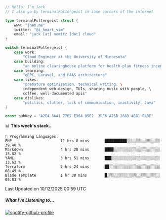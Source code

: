 ```go
// Hello! I'm Jack
// I also go by terminalPoltergeist in some corners of the internet

type terminalPoltergeist struct {
    www: "jnem.me"
    twitter: "@i_heart_vim"
    email: "jack [at] nemitz [dot] cloud"
}

switch terminalPoltergeist {
    case work:
        "Cloud Engineer at the University of Minnesota"
    case building:
        "an online clearinghouse platform for health-plan fitness incentive programs"
    case learning:
        "gRPC, Laravel, and PAAS architecture"
    case likes:
        "premature optimization, technical writing, \
        independent web-design, TUIs, sharing music with people, \
        coffee, well-documented apis"
    case dislikes:
        "politics, clutter, lack of communication, inactivity, Java"
}

const pubKey = "A2E4 3AA1 77B7 E36A 05F2  3DF6 A25B 2683 4BB1 E43F"
```

<!--START_SECTION:waka-->
📊 **This week's stack..** 

```text
💬 Programming Languages: 
PHP                      11 hrs 8 mins       ██████████░░░░░░░░░░░░░░░   39.40 % 
Markdown                 4 hrs 28 mins       ████░░░░░░░░░░░░░░░░░░░░░   15.82 % 
YAML                     3 hrs 51 mins       ███░░░░░░░░░░░░░░░░░░░░░░   13.62 % 
Terraform                2 hrs 24 mins       ██░░░░░░░░░░░░░░░░░░░░░░░   08.49 % 
Blade Template           1 hr 38 mins        █░░░░░░░░░░░░░░░░░░░░░░░░   05.83 % 
```


 Last Updated on 10/12/2025 00:59 UTC
<!--END_SECTION:waka-->

##### What I'm Listening to...

[![spotify-github-profile](https://jnem.me/listening-item?maxAge=2592000)](https://jnem.me/listening)
